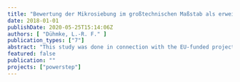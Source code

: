 ```yaml
---
title: "Bewertung der Mikrosiebung im großtechnischen Maßstab als erweiterte Vorklärung unter biologischen und ökonomischen Aspekten"
date: 2018-01-01
publishDate: 2020-05-25T15:14:06Z
authors: [ "Dühmke, L.-R. F." ]
publication_types: ["7"]
abstract: "This study was done in connection with the EU-funded project POWERSTEP. Powerstep, with various research-work packages, is positioned to help conceptualise waste water treatment facilities as energy suppliers. The goal of the study is to evaluate if micro-filtration, as part of an expanded pre-treatment stage, can provide organic matter for digestion while allowing stable treatment conditions in sludge activation."
featured: false
publication: ""
projects: ["powerstep"]
---
```


